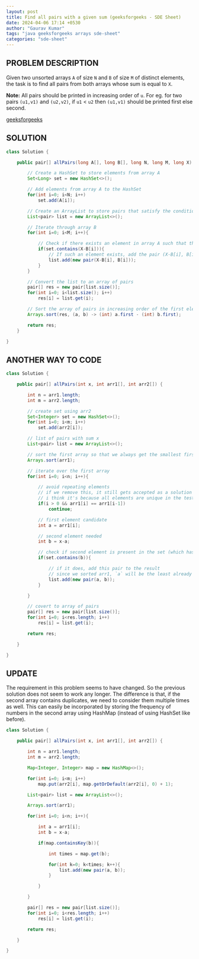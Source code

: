 ```yaml
---
layout: post
title: Find all pairs with a given sum (geeksforgeeks - SDE Sheet)
date: 2024-04-06 17:14 +0530
author: "Gaurav Kumar"
tags: "java geeksforgeeks arrays sde-sheet"
categories: "sde-sheet"
---
```


## PROBLEM DESCRIPTION

Given two unsorted arrays `A` of size `N` and `B` of size `M` of distinct elements, the task is to find all pairs from both arrays whose sum is equal to `X`.

**Note:** All pairs should be printed in increasing order of `u`. For eg. for two pairs `(u1,v1)` and `(u2,v2)`, if `u1` < `u2` then
`(u1,v1)` should be printed first else second.

[geeksforgeeks](https://www.geeksforgeeks.org/problems/find-all-pairs-whose-sum-is-x5808/1?page=1)

## SOLUTION

```java
class Solution {

    public pair[] allPairs(long A[], long B[], long N, long M, long X) {

        // Create a HashSet to store elements from array A
        Set<Long> set = new HashSet<>();

        // Add elements from array A to the HashSet
        for(int i=0; i<N; i++)
            set.add(A[i]);

        // Create an ArrayList to store pairs that satisfy the condition
        List<pair> list = new ArrayList<>();

        // Iterate through array B
        for(int i=0; i<M; i++){

            // Check if there exists an element in array A such that their sum equals X
            if(set.contains(X-B[i])){
                // If such an element exists, add the pair (X-B[i], B[i]) to the list
                list.add(new pair(X-B[i], B[i]));
            }
        }

        // Convert the list to an array of pairs
        pair[] res = new pair[list.size()];
        for(int i=0; i<list.size(); i++)
            res[i] = list.get(i);

        // Sort the array of pairs in increasing order of the first element of each pair
        Arrays.sort(res, (a, b) -> (int) a.first - (int) b.first);

        return res;
    }

}
```

## ANOTHER WAY TO CODE

```java
class Solution {

    public pair[] allPairs(int x, int arr1[], int arr2[]) {

        int n = arr1.length;
        int m = arr2.length;

        // create set using arr2
        Set<Integer> set = new HashSet<>();
        for(int i=0; i<m; i++)
            set.add(arr2[i]);

        // list of pairs with sum x
        List<pair> list = new ArrayList<>();

        // sort the first array so that we always get the smallest first element
        Arrays.sort(arr1);

        // iterate over the first array
        for(int i=0; i<n; i++){

            // avoid repeating elements
            // if we remove this, it still gets accepted as a solution in gfg
            // i think it's because all elements are unique in the test cases
            if(i > 0 && arr1[i] == arr1[i-1])
                continue;

            // first element candidate
            int a = arr1[i];

            // second element needed
            int b = x-a;

            // check if second element is present in the set (which has elements of arr2)
            if(set.contains(b)){

                // if it does, add this pair to the result
                // since we sorted arr1, `a` will be the least already
                list.add(new pair(a, b));
            }

        }

        // covert to array of pairs
        pair[] res = new pair[list.size()];
        for(int i=0; i<res.length; i++)
            res[i] = list.get(i);

        return res;

    }

}
```

## UPDATE

The requirement in this problem seems to have changed. So the previous solution does not seem to work any longer. The difference is that, if the second array contains duplicates, we need to consider them multiple times as well. This can easily be incorporated by storing the frequency of numbers in the second array using HashMap (instead of using HashSet like before).

```java
class Solution {

    public pair[] allPairs(int x, int arr1[], int arr2[]) {

        int n = arr1.length;
        int m = arr2.length;

        Map<Integer, Integer> map = new HashMap<>();

        for(int i=0; i<m; i++)
            map.put(arr2[i], map.getOrDefault(arr2[i], 0) + 1);

        List<pair> list = new ArrayList<>();

        Arrays.sort(arr1);

        for(int i=0; i<n; i++){

            int a = arr1[i];
            int b = x-a;

            if(map.containsKey(b)){

                int times = map.get(b);

                for(int k=0; k<times; k++){
                    list.add(new pair(a, b));
                }

            }

        }

        pair[] res = new pair[list.size()];
        for(int i=0; i<res.length; i++)
            res[i] = list.get(i);

        return res;

    }

}
```

